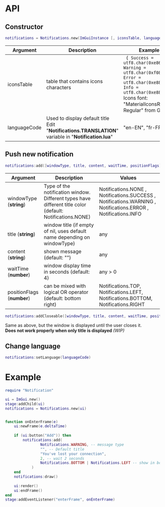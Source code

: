# API
## Constructor
```lua
notifications = Notifications.new(ImGuiInstance [, iconsTable, languageCode])
```

|  Argument |  Description |  Example |
| ------------ | ------------ | ------------ |
| iconsTable | table that contains icons characters | ``` { Success = utf8.char(0xe86c), Warning = utf8.char(0xf083), Error = utf8.char(0xe888), Info = utf8.char(0xe88e) }```<br/>Icons font: "MaterialIconsRound-Regular" from Google|
| languageCode | Used to display default title<br/>Edit "**Notifications.TRANSLATION**" variable in "**Notification.lua**" | "en-EN", "fr-FR" etc. |

## Push new notification
```lua
notifications:add([windowType, title, content, waitTime, positionFlags])
```
| Argument | Description | Values |
| ------------ | ------------ | ------------ |
| windowType (**string**) | Type of the notification window. Different types have different title color (default: Notifications.NONE) |  Notifications.NONE , Notifications.SUCCESS , Notifications.WARNING , Notifications.ERROR , Notifications.INFO | |
| title (**string**) | window title (if empty of nil, uses default name depending on windowType) | any |
| content (**string**) | shown message (default: "") | any |
| waitTime (**number**) | window display time in seconds (default: 4) | any > 0 |
| positionFlags (**number**) | can be mixed with logical OR operator (default: bottom right) | Notifications.TOP, Notifications.LEFT, Notifications.BOTTOM, Notifications.RIGHT |
```lua
notifications:addCloseable([windowType, title, content, waitTime, position])
```
Same as above, but the window is displayed until the user closes it.\
**Does not work properly when only title is displayed** _(WIP)_
## Change language
```lua
notifications:setLanguage(languageCode)
```
# Example
```lua
require "Notification"

ui = ImGui.new()
stage:addChild(ui)
notifications = Notifications.new(ui)


function onEnterFrame(e)
	ui:newFrame(e.deltaTime)
	
	if (ui:button("Add")) then 
		notifications:add(
				Notifications.WARNING, -- message type
				"", -- Default title
				"You've lost your connection", 
				2, -- wait 2 seconds
				Notifications.BOTTOM | Notifications.LEFT -- show in bottom left corner
			)
	end
	notifications:draw()
	
	ui:render()
	ui:endFrame()
end
stage:addEventListener("enterFrame", onEnterFrame)
```

